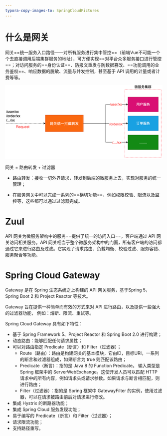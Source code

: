 ```yaml
---
typora-copy-images-to: SpringCloudPictures
---
```


# 什么是网关

网关==统一服务入口路径——对所有服务进行集中管控==（前端Vue不可能一个个去直接调用后端集群服务的地址），可方便实现==对平台众多服务接口进行管控==；对访问服务的==身份认证==、防报文重发与防数据篡改、==功能调用的业务鉴权==、响应数据的脱敏、流量与并发控制，甚至基于 API 调用的计量或者计费等等。

![网关组件](SpringCloudPictures/网关组件.png)

网关 =  路由转发 + 过滤器
	

- 路由转发：接收一切外界请求，转发到后端的微服务上去，实现对服务的统一管理；
  	
- 在服务网关中可以完成一系列的==横切功能==，例如权限校验、限流以及监控等，这些都可以通过过滤器完成。

# Zuul

API 网关为微服务架构中的服务==提供了统一的访问入口==，客户端通过 API 网关访问相关服务。API 网关相当于整个微服务架构中的门面，所有客户端的访问都通过它来进行路由及过滤。它实现了请求路由、负载均衡、校验过滤、服务容错、服务聚合等功能。

# Spring Cloud Gateway

Gateway 是在 Spring 生态系统之上构建的 API 网关服务，基于Spring 5，Spring Boot 2 和 Project Reactor 等技术。

Gateway 旨在提供一种简单而有效的方式来对 API 进行路由，以及提供一些强大的过滤器功能， 例如：熔断、限流、重试等。

Spring Cloud Gateway 具有如下特性：

- 基于 Spring Framework 5、Project Reactor 和 Spring Boot 2.0 进行构建；
- 动态路由：能够匹配任何请求属性；
- 可以对路由指定 Predicate（断言）和 Filter（过滤器）；
  - Route（路由）：路由是构建网关的基本模块，它由ID，目标URI，一系列的断言和过滤器组成，如果断言为 true 则匹配该路由；
  - Predicate（断言）：指的是 Java 8 的 Function Predicate。 输入类型是 Spring 框架中的 ServerWebExchange。这使开发人员可以匹配 HTTP 请求中的所有内容，例如请求头或请求参数。如果请求与断言相匹配，则进行路由；
  - Filter（过滤器）：指的是 Spring 框架中 GatewayFilter 的实例，使用过滤器，可以在请求被路由前后对请求进行修改。
- 集成 Hystrix 的断路器功能；
- 集成 Spring Cloud 服务发现功能；
- 易于编写的 Predicate（断言）和 Filter（过滤器）；
- 请求限流功能；
- 支持路径重写。

